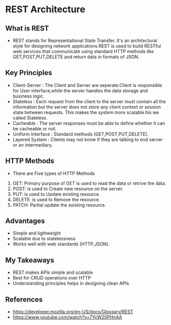 # REST Architecture


## What is REST
- REST stands for Representational State Transfer. It's an architectural style for designing network applications.REST is used to build RESTful web services that communicate using standard HTTP methods like GET,POST,PUT,DELETE and return data in formats of JSON. 

## Key Principles
- Client-Server :  The Client and Server are seperate.Client is   responsible for User interface,while the server handles the data storage and business logic.  
- Stateless :  Each request from the client to the server must contain all the information but the server does not store any client context or session state between requests. This makes the system more scalable.his we called Stateless. 
- Cacheable : The server responses must be able to define whether it can be cacheable or not. 
- Uniform Interface : Standard methods (GET,POST,PUT,DELETE).  
- Layered System : Clients may not know if they are talking to end server or an intermediary.   

## HTTP Methods
- There are Five types of HTTP Methods
1. GET: Primary purpose of GET is used to read the data or retrive the data.  
2. POST: is used to Create new resource on the server.
3. PUT: is used to Update existing resource. 
4. DELETE: is used to Remove the resource.
5. PATCH: Partial update the existing resource.  

## Advantages
- Simple and lightweight  
- Scalable due to statelessness  
- Works well with web standards (HTTP,JSON). 

## My Takeaways
- REST makes APIs simple and scalable  
- Best for CRUD operations over HTTP  
- Understanding principles helps in designing clean APIs  

## References 
- https://developer.mozilla.org/en-US/docs/Glossary/REST
- https://www.youtube.com/watch?v=7YcW25PHnAA
